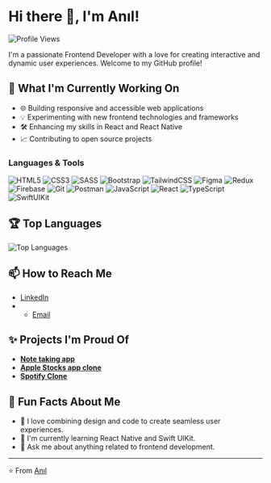 # Hi there 👋, I'm Anıl!

![Profile Views](https://komarev.com/ghpvc/?username=AnilBurcu&color=blueviolet)

I'm a passionate Frontend Developer with a love for creating interactive and dynamic user experiences. Welcome to my GitHub profile!

## 🔭 What I'm Currently Working On
- 🌐 Building responsive and accessible web applications
- 💡 Experimenting with new frontend technologies and frameworks
- 🛠️ Enhancing my skills in React and React Native
- 📈 Contributing to open source projects

### Languages & Tools
![HTML5](https://img.shields.io/badge/-HTML5-E34F26?style=flat&logo=html5&logoColor=white)
![CSS3](https://img.shields.io/badge/-CSS3-1572B6?style=flat&logo=css3&logoColor=white)
![SASS](https://img.shields.io/badge/-SASS-CC6699?style=flat&logo=sass&logoColor=white)
![Bootstrap](https://img.shields.io/badge/-Bootstrap-563D7C?style=flat&logo=bootstrap&logoColor=white)
![TailwindCSS](https://img.shields.io/badge/-TailwindCSS-38B2AC?style=flat&logo=tailwind-css&logoColor=white)
![Figma](https://img.shields.io/badge/-Figma-F24E1E?style=flat&logo=figma&logoColor=white)
![Redux](https://img.shields.io/badge/-Redux-764ABC?style=flat&logo=redux&logoColor=white)
![Firebase](https://img.shields.io/badge/-Firebase-FFCA28?style=flat&logo=firebase&logoColor=black)
![Git](https://img.shields.io/badge/-Git-F05032?style=flat&logo=git&logoColor=white)
![Postman](https://img.shields.io/badge/-Postman-FF6C37?style=flat&logo=postman&logoColor=white)
![JavaScript](https://img.shields.io/badge/-JavaScript-F7DF1E?style=flat&logo=javascript&logoColor=black)
![React](https://img.shields.io/badge/-React-61DAFB?style=flat&logo=react&logoColor=black)
![TypeScript](https://img.shields.io/badge/-TypeScript-007ACC?style=flat&logo=typescript&logoColor=white)
![SwiftUIKit](https://img.shields.io/badge/-SwiftUIKit-FA7343?style=flat&logo=swift&logoColor=white)



## 🏆 Top Languages
![Top Languages](https://github-readme-stats.vercel.app/api/top-langs/?username=AnilBurcu&layout=compact&theme=radical)

## 📫 How to Reach Me
- [LinkedIn](https://www.linkedin.com/in/anil-burcu/)
- - [Email](mailto:anlbrc95@gmail.com)

## ✨ Projects I'm Proud Of
- [**Note taking app**](https://github.com/AnilBurcu/note_app)
- [**Apple Stocks app clone**](https://github.com/AnilBurcu/Stocks)
- [**Spotify Clone**](https://github.com/AnilBurcu/Spoti)

## 🚀 Fun Facts About Me
- 🎨 I love combining design and code to create seamless user experiences.
- 🌱 I'm currently learning React Native and Swift UIKit.
- 💬 Ask me about anything related to frontend development.

---

⭐️ From [Anıl](https://github.com/AnilBurcu)
